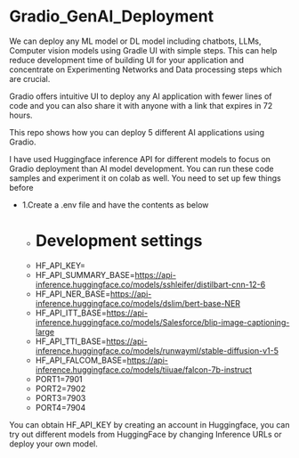 # Gradio_GenAI_Deployment
We can deploy any ML model or DL model including chatbots, LLMs, Computer vision models using Gradle UI with simple steps. This can help reduce development time of building UI for your application and concentrate on Experimenting Networks and Data processing steps which are crucial.

Gradio offers intuitive UI to deploy any AI application with fewer lines of code and you can also share it with anyone with a link that expires in 72 hours.

This repo shows how you can deploy 5 different AI applications using Gradio.

I have used Huggingface inference API for different models to focus on Gradio deployment than AI model development. You can run these code samples and experiment it on colab as well. You need to set up few things before
* 1.Create a .env file and have the contents as below
  * # Development settings
  * HF_API_KEY=
  * HF_API_SUMMARY_BASE=https://api-inference.huggingface.co/models/sshleifer/distilbart-cnn-12-6
  * HF_API_NER_BASE=https://api-inference.huggingface.co/models/dslim/bert-base-NER
  * HF_API_ITT_BASE=https://api-inference.huggingface.co/models/Salesforce/blip-image-captioning-large
  * HF_API_TTI_BASE=https://api-inference.huggingface.co/models/runwayml/stable-diffusion-v1-5
  * HF_API_FALCOM_BASE=https://api-inference.huggingface.co/models/tiiuae/falcon-7b-instruct
  * PORT1=7901
  * PORT2=7902
  * PORT3=7903
  * PORT4=7904

You can obtain HF_API_KEY by creating an account in Huggingface, you can try out different models from HuggingFace by changing Inference URLs or deploy your own model.
